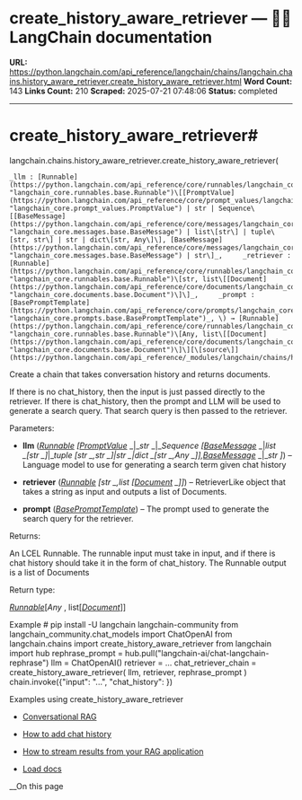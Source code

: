 # create_history_aware_retriever — 🦜🔗 LangChain  documentation

**URL:** https://python.langchain.com/api_reference/langchain/chains/langchain.chains.history_aware_retriever.create_history_aware_retriever.html
**Word Count:** 143
**Links Count:** 210
**Scraped:** 2025-07-21 07:48:06
**Status:** completed

---

# create\_history\_aware\_retriever\#

langchain.chains.history\_aware\_retriever.create\_history\_aware\_retriever\(

    _llm : [Runnable](https://python.langchain.com/api_reference/core/runnables/langchain_core.runnables.base.Runnable.html#langchain_core.runnables.base.Runnable "langchain_core.runnables.base.Runnable")\[[PromptValue](https://python.langchain.com/api_reference/core/prompt_values/langchain_core.prompt_values.PromptValue.html#langchain_core.prompt_values.PromptValue "langchain_core.prompt_values.PromptValue") | str | Sequence\[[BaseMessage](https://python.langchain.com/api_reference/core/messages/langchain_core.messages.base.BaseMessage.html#langchain_core.messages.base.BaseMessage "langchain_core.messages.base.BaseMessage") | list\[str\] | tuple\[str, str\] | str | dict\[str, Any\]\], [BaseMessage](https://python.langchain.com/api_reference/core/messages/langchain_core.messages.base.BaseMessage.html#langchain_core.messages.base.BaseMessage "langchain_core.messages.base.BaseMessage") | str\]_,     _retriever : [Runnable](https://python.langchain.com/api_reference/core/runnables/langchain_core.runnables.base.Runnable.html#langchain_core.runnables.base.Runnable "langchain_core.runnables.base.Runnable")\[str, list\[[Document](https://python.langchain.com/api_reference/core/documents/langchain_core.documents.base.Document.html#langchain_core.documents.base.Document "langchain_core.documents.base.Document")\]\]_,     _prompt : [BasePromptTemplate](https://python.langchain.com/api_reference/core/prompts/langchain_core.prompts.base.BasePromptTemplate.html#langchain_core.prompts.base.BasePromptTemplate "langchain_core.prompts.base.BasePromptTemplate")_, \) → [Runnable](https://python.langchain.com/api_reference/core/runnables/langchain_core.runnables.base.Runnable.html#langchain_core.runnables.base.Runnable "langchain_core.runnables.base.Runnable")\[Any, list\[[Document](https://python.langchain.com/api_reference/core/documents/langchain_core.documents.base.Document.html#langchain_core.documents.base.Document "langchain_core.documents.base.Document")\]\][\[source\]](https://python.langchain.com/api_reference/_modules/langchain/chains/history_aware_retriever.html#create_history_aware_retriever)\#     

Create a chain that takes conversation history and returns documents.

If there is no chat\_history, then the input is just passed directly to the retriever. If there is chat\_history, then the prompt and LLM will be used to generate a search query. That search query is then passed to the retriever.

Parameters:     

  * **llm** \([_Runnable_](https://python.langchain.com/api_reference/core/runnables/langchain_core.runnables.base.Runnable.html#langchain_core.runnables.base.Runnable "langchain_core.runnables.base.Runnable") _\[_[_PromptValue_](https://python.langchain.com/api_reference/core/prompt_values/langchain_core.prompt_values.PromptValue.html#langchain_core.prompt_values.PromptValue "langchain_core.prompt_values.PromptValue") _|__str_ _|__Sequence_ _\[_[_BaseMessage_](https://python.langchain.com/api_reference/core/messages/langchain_core.messages.base.BaseMessage.html#langchain_core.messages.base.BaseMessage "langchain_core.messages.base.BaseMessage") _|__list_ _\[__str_ _\]__|__tuple_ _\[__str_ _,__str_ _\]__|__str_ _|__dict_ _\[__str_ _,__Any_ _\]__\]__,_[_BaseMessage_](https://python.langchain.com/api_reference/core/messages/langchain_core.messages.base.BaseMessage.html#langchain_core.messages.base.BaseMessage "langchain_core.messages.base.BaseMessage") _|__str_ _\]_\) – Language model to use for generating a search term given chat history

  * **retriever** \([_Runnable_](https://python.langchain.com/api_reference/core/runnables/langchain_core.runnables.base.Runnable.html#langchain_core.runnables.base.Runnable "langchain_core.runnables.base.Runnable") _\[__str_ _,__list_ _\[_[_Document_](https://python.langchain.com/api_reference/core/documents/langchain_core.documents.base.Document.html#langchain_core.documents.base.Document "langchain_core.documents.base.Document") _\]__\]_\) – RetrieverLike object that takes a string as input and outputs a list of Documents.

  * **prompt** \([_BasePromptTemplate_](https://python.langchain.com/api_reference/core/prompts/langchain_core.prompts.base.BasePromptTemplate.html#langchain_core.prompts.base.BasePromptTemplate "langchain_core.prompts.base.BasePromptTemplate")\) – The prompt used to generate the search query for the retriever.

Returns:     

An LCEL Runnable. The runnable input must take in input, and if there is chat history should take it in the form of chat\_history. The Runnable output is a list of Documents

Return type:     

[_Runnable_](https://python.langchain.com/api_reference/core/runnables/langchain_core.runnables.base.Runnable.html#langchain_core.runnables.base.Runnable "langchain_core.runnables.base.Runnable")\[_Any_ , list\[[_Document_](https://python.langchain.com/api_reference/core/documents/langchain_core.documents.base.Document.html#langchain_core.documents.base.Document "langchain_core.documents.base.Document")\]\]

Example               # pip install -U langchain langchain-community          from langchain_community.chat_models import ChatOpenAI     from langchain.chains import create_history_aware_retriever     from langchain import hub          rephrase_prompt = hub.pull("langchain-ai/chat-langchain-rephrase")     llm = ChatOpenAI()     retriever = ...     chat_retriever_chain = create_history_aware_retriever(         llm, retriever, rephrase_prompt     )          chain.invoke({"input": "...", "chat_history": })     

Examples using create\_history\_aware\_retriever

  * [Conversational RAG](https://python.langchain.com/docs/tutorials/qa_chat_history/)

  * [How to add chat history](https://python.langchain.com/docs/how_to/qa_chat_history_how_to/)

  * [How to stream results from your RAG application](https://python.langchain.com/docs/how_to/qa_streaming/)

  * [Load docs](https://python.langchain.com/docs/versions/migrating_chains/conversation_retrieval_chain/)

__On this page